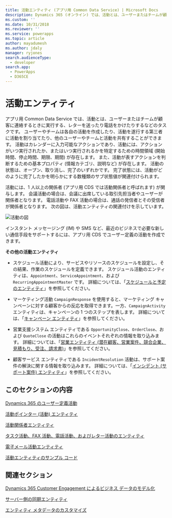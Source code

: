```yaml
---
title: 活動エンティティ (アプリ用 Common Data Service) | Microsoft Docs
description: Dynamics 365 (オンライン) では、活動とは、ユーザーまたはチームが顧客に連絡するときに実行するタスクです (レターを送ったり電話をかけたりすること)。
ms.custom: ''
ms.date: 10/31/2018
ms.reviewer: ''
ms.service: powerapps
ms.topic: article
author: mayadumesh
ms.author: jdaly
manager: ryjones
search.audienceType:
  - developer
search.app:
  - PowerApps
  - D365CE
---
```

# <a name="activity-entities"></a>活動エンティティ

アプリ用 Common Data Service では、活動とは、ユーザーまたはチームが顧客に連絡するときに実行する、レターを送ったり電話をかけたりするなどのタスクです。 ユーザーやチームは各自の活動を作成したり、活動を遂行する第三者に活動を割り当てたり、他のユーザーやチームと活動を共有することができます。 活動はカレンダーに入力可能なアクションであり、活動には、アクションがいつ実行されたか、またはいつ実行されるかを特定するための時間領域 (開始時間、停止時間、期限、期間) が存在します。 また、活動が表すアクションを判断するための基本プロパティ (情報カテゴリ、説明など) が存在します。 活動の状態は、オープン、取り消し、完了のいずれかです。 完了状態には、活動がどのように完了したかを明らかにする数種類のサブ状態値が関連付けられます。  
  
 活動には、1 人以上の関係者 (アプリ用 CDS では活動関係者と呼ばれます) が関与します。 会議活動の場合は、会議に出席している取引先担当者やユーザーが関係者となります。 電話活動や FAX 活動の場合は、通話の発信者とその受信者が関係者となります。 次の図は、活動エンティティの関連付けを示しています。  
  
 ![活動の図](media/entity-model-activity.gif "活動の図")  
  
 インスタント メッセージング (IM) や SMS など、最近のビジネスで必要な新しい通信手段をサポートするには、アプリ用 CDS でユーザー定義の活動を作成できます。  
  
 **その他の活動エンティティ**  
  
-   スケジュール活動により、サービスやリソースのスケジュールを設定し、その結果、作業のスケジュールを定義できます。 スケジュール活動のエンティティは、`Appointment`、`ServiceAppointment`、および `RecurringAppointmentMaster` です。 詳細については、「[スケジュールと予定のエンティティ](/dynamics365/customer-engagement/developer/schedule-appointment-entities)」を参照してください。  
  
-   マーケティング活動 `CampaignResponse` を使用すると、マーケティング キャンペーンに対する顧客からの反応を取得できます。一方、`CampaignActivity` エンティティは、キャンペーンの 1 つのステップを表します。 詳細については、「[キャンペーン エンティティ](/dynamics365/customer-engagement/developer/campaign-entities)」を参照してください。  
  
-   営業支援システム エンティティである `OpportunityClose`、`OrderClose`、および `QuoteClose` の活動はこれらのイベントそれぞれの情報を取り込みます。 詳細については、「[営業エンティティ (潜在顧客、営業案件、競合企業、見積もり、受注、請求書)](/dynamics365/customer-engagement/developer/sales-entities-lead-opportunity-competitor-quote-order-invoice)」を参照してください。  
  
-   顧客サービス エンティティである `IncidentResolution` 活動は、サポート案件の解決に関する情報を取り込みます。 詳細については、「[インシデント (サポート案件) エンティティ](/dynamics365/customer-engagement/developer/incident-case-entities)」を参照してください。  
  
## <a name="in-this-section"></a>このセクションの内容  
 [Dynamics 365 のユーザー定義活動](custom-activities.md)  
  
 [活動ポインター (活動) エンティティ](activitypointer-activity-entity.md)  
  
 [活動関係者エンティティ](activityparty-entity.md)  
  
 [タスク活動、FAX 活動、電話活動、およびレター活動のエンティティ](task-fax-phone-call-letter-activity-entities.md)  
  
 [電子メール活動エンティティ](email-activity-entities.md)  
  
 [活動エンティティのサンプル コード](/dynamics365/customer-engagement/developer/sample-code-activity-entities)  
  
## <a name="related-sections"></a>関連セクション  
 [Dynamics 365 Customer Engagement によるビジネス データのモデル化](/dynamics365/customer-engagement/developer/model-business-data)  
  
 [サーバー側の同期エンティティ](server-side-synchronization-entities.md)  
  
 [エンティティ メタデータのカスタマイズ](customize-entity-metadata.md)
